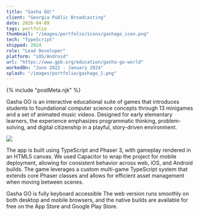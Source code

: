 ```yaml
---
title: "Gasha GO!"
client: "Georgia Public Broadcasting"
date: 2026-04-09
tags: portfolio
thumbnail: "/images/portfolio/icons/gashago_icon.png"
tech: "TypeScript"
shipped: 2024
role: "Lead Developer"
platform: "iOS/Android"
url: "https://www.gpb.org/education/gasha-go-world"
workedOn: "June 2022 - January 2024"
splash: "/images/portfolio/gashago_1.png"
---
```


{% include "postMeta.njk" %}

Gasha GO is an interactive educational suite of games that introduces students to foundational computer science concepts through 13 minigames and a set of animated music videos. Designed for early elementary learners, the experience emphasizes programmatic thinking, problem-solving, and digital citizenship in a playful, story-driven environment.

<img class="portfolio-img" src="/images/portfolio/gashago_2.png" />

The app is built using TypeScript and Phaser 3, with gameplay rendered in an HTML5 canvas. We used Capacitor to wrap the project for mobile deployment, allowing for consistent behavior across web, iOS, and Android builds. The game leverages a custom multi-game TypeScript system that extends core Phaser classes and allows for efficient asset management when moving between scenes.

Gasha GO is fully keyboard accessible The web version runs smoothly on both desktop and mobile browsers, and the native builds are available for free on the App Store and Google Play Store.